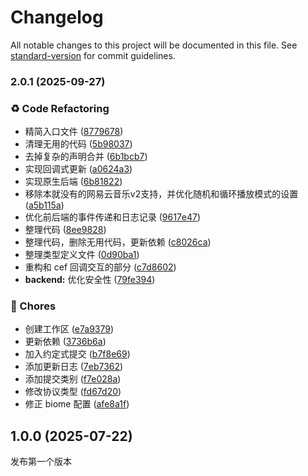 # Changelog

All notable changes to this project will be documented in this file. See [standard-version](https://github.com/conventional-changelog/standard-version) for commit guidelines.

### 2.0.1 (2025-09-27)


### ♻️ Code Refactoring

* 精简入口文件 ([8779678](https://github.com/apoint123/inflink-rs/commit/8779678fca47f9bc47d5d9c1de401b180ea48de5))
* 清理无用的代码 ([5b98037](https://github.com/apoint123/inflink-rs/commit/5b980378efec4595d8ae92ac8daff0260827b27b))
* 去掉复杂的声明合并 ([6b1bcb7](https://github.com/apoint123/inflink-rs/commit/6b1bcb787f0b4de5c8396cdffccdce4139bcc4d4))
* 实现回调式更新 ([a0624a3](https://github.com/apoint123/inflink-rs/commit/a0624a326cc083ec48e3c8faf5fb13081fa34ecd))
* 实现原生后端 ([6b81822](https://github.com/apoint123/inflink-rs/commit/6b81822fee247223e1910ba33a543d2d438fd561))
* 移除本就没有的网易云音乐v2支持，并优化随机和循环播放模式的设置 ([a5b115a](https://github.com/apoint123/inflink-rs/commit/a5b115a00e08efb66866471e12cf12c61b841a59))
* 优化前后端的事件传递和日志记录 ([9617e47](https://github.com/apoint123/inflink-rs/commit/9617e47ef871e3312b6cc8c004f2e4f0403b6db7))
* 整理代码 ([8ee9828](https://github.com/apoint123/inflink-rs/commit/8ee9828448df27fd0a2c2c6ed87e7a08985cd470))
* 整理代码，删除无用代码，更新依赖 ([c8026ca](https://github.com/apoint123/inflink-rs/commit/c8026ca0362a41181624a5d4b292ae12def28dc5))
* 整理类型定义文件 ([0d90ba1](https://github.com/apoint123/inflink-rs/commit/0d90ba18c0fd25cc8084df7505f70433ccf488b5))
* 重构和 cef 回调交互的部分 ([c7d8602](https://github.com/apoint123/inflink-rs/commit/c7d860265d68d8f3b41c910fae2868abead8ebf6))
* **backend:** 优化安全性 ([79fe394](https://github.com/apoint123/inflink-rs/commit/79fe3947ef733268632af67dde2444dad77c4d5e))


### 🚚 Chores

* 创建工作区 ([e7a9379](https://github.com/apoint123/inflink-rs/commit/e7a9379b6ca0bb79d954b318c88e310c91994674))
* 更新依赖 ([3736b6a](https://github.com/apoint123/inflink-rs/commit/3736b6a0079d05f41d1de71b47c2bf41b1830966))
* 加入约定式提交 ([b7f8e69](https://github.com/apoint123/inflink-rs/commit/b7f8e6928251657ff418ffa7af034ee06e35d921))
* 添加更新日志 ([7eb7362](https://github.com/apoint123/inflink-rs/commit/7eb73629c300246a5ed242ca36188d45794e09e5))
* 添加提交类别 ([f7e028a](https://github.com/apoint123/inflink-rs/commit/f7e028a28c883a5a35e3db4ece16b773a1cf0535))
* 修改协议类型 ([fd67d20](https://github.com/apoint123/inflink-rs/commit/fd67d20fc6b1bd370ef9a96c3ff7eb1401967e19))
* 修正 biome 配置 ([afe8a1f](https://github.com/apoint123/inflink-rs/commit/afe8a1f43c3b9d39d6177ddd9767a2fafecf71a5))

## 1.0.0 (2025-07-22)

发布第一个版本